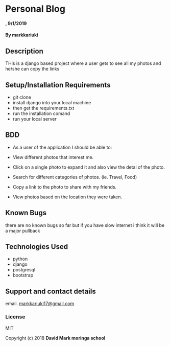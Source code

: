 # Personal Blog

#### , 9/1/2019

#### By **markkariuki**

## Description
THis is a django based project where a user gets to see all my photos and he/she can  copy the links

## Setup/Installation Requirements
* git clone
* install django into your local machine
* then get the requirements.txt
* run the installation comand
*  run your local server


## BDD
* As a user of the application I should be able to:

* View different photos that interest me.
* Click on a single photo to expand it and also view the detai
  of the photo.
* Search for different categories of photos. (ie. Travel, Food)
* Copy a link to the photo to share with my friends.
* View photos based on the location they were taken.

## Known Bugs

there are no known bugs so far but if you have slow internet i think it will be a major pullback
## Technologies Used

 * python
 * django
 * postgresql
 * bootstrap


## Support and contact details
email. markkariuki17@gmail.com

### License

MIT

Copyright (c) 2018 **David Mark  moringa school**
